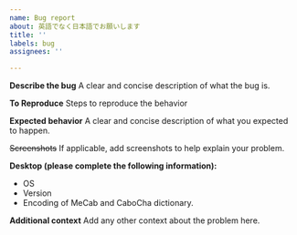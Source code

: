 ```yaml
---
name: Bug report
about: 英語でなく日本語でお願いします
title: ''
labels: bug
assignees: ''

---
```


**Describe the bug**
A clear and concise description of what the bug is.

**To Reproduce**
Steps to reproduce the behavior

**Expected behavior**
A clear and concise description of what you expected to happen.

~~Screenshots~~
If applicable, add screenshots to help explain your problem.

**Desktop (please complete the following information):**
 - OS
 - Version
 - Encoding of MeCab and CaboCha dictionary.

**Additional context**
Add any other context about the problem here.
